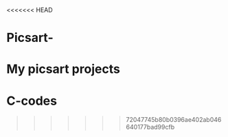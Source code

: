 <<<<<<< HEAD
# Picsart-
My picsart projects
=======
# C-codes
>>>>>>> 72047745b80b0396ae402ab046640177bad99cfb
